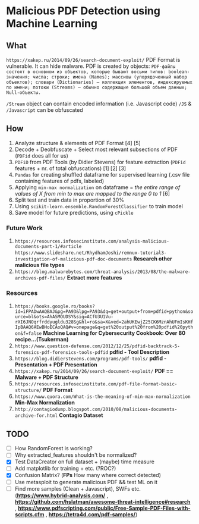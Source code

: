 # Malicious PDF Detection using Machine Learning

## What
`https://xakep.ru/2014/09/26/search-document-exploit/`
PDF Format is vulnerable. It can hide malware. 
PDF is created by objects: `PDF-файлы состоят в основном из объектов, которые бывают восьми типов: boolean-значения; числа; строки; имена (Names); массивы (упорядоченный набор объектов); словари (Dictionaries) — коллекция элементов, индексируемых по имени; потоки (Streams) — обычно содержащие большой объем данных; Null-объекты.`

`/Stream` object can contain encoded information (i.e. Javascript code)
`/JS` & `/Javascript` can be obfuscated

## How
1. Analyze structure & elements of PDF Format [4] [5]
2. Decode + Deobfuscate + Select most relevant subsections of PDF (`PDFid` does all for us)
3. `PDFiD` from PDF Tools (by Didier Stevens) for feature extraction (`PDFid` features + nr. of total obfuscations) [1] [2] [3]
4. `Pandas` for creating shuffled dataframe for supervised learning (.csv file containing features of pdfs, labeled)
5. Applying `min-max normalization` on dataframe = *the entire range of values of X from min to max are mapped to the range 0 to 1* [6]
6. Split test and train data in proportion of 30%
7. Using `scikit-learn.ensemble.RandomForestClassifier` to train model
8. Save model for future predictions, using `cPickle`


### Future Work
1. `https://resources.infosecinstitute.com/analysis-malicious-documents-part-1/#article`
`https://www.slideshare.net/RhydhamJoshi/remnux-tutorial3-investigation-of-malicious-pdf-doc-documents`
**Research other malicious file types**
2. `https://blog.malwarebytes.com/threat-analysis/2013/08/the-malware-archives-pdf-files/` **Extract more features**


### Resources
1. `https://books.google.ro/books?id=iFPADwAAQBAJ&pg=PA93&lpg=PA93&dq=get+output+from+pdfid+python&source=bl&ots=AhA5MOUDSY&sig=ACfU3U1Vu-rXI6JNOqrfrddyugldu328Sg&hl=ro&sa=X&ved=2ahUKEwjZ25CK6MznAhUFmIsKHfIpBAAQ6AEwBHoECAoQAQ#v=onepage&q=get%20output%20from%20pdfid%20python&f=false` **Machine Learning for Cybersecurity Cookbook: Over 80 recipe...(Tsukerman)**
2. `https://www.question-defense.com/2012/12/25/pdfid-backtrack-5-forensics-pdf-forensics-tools-pdfid` **pdfid - Tool Description**
3. `https://blog.didierstevens.com/programs/pdf-tools/` **pdfid - Presentation + PDF Presentation**
4. `https://xakep.ru/2014/09/26/search-document-exploit/` **PDF == Malware + PDF Structure**
5. `https://resources.infosecinstitute.com/pdf-file-format-basic-structure/` **PDF Format**
6. `https://www.quora.com/What-is-the-meaning-of-min-max-normalization` **Min-Max Normalization**
7. `http://contagiodump.blogspot.com/2010/08/malicious-documents-archive-for.html` **Contagio Dataset**


## TODO
- [ ] How RandomForest is working?
- [ ] Why extracted_features shouldn't be normalized?
- [x] Test DataCreator on full dataset + (maybe) time measure
- [ ] Add matplotlib for training + etc. (?ROC?)
- [x] Confusion Matrix? (**FPs** How many where correct detected)
- [ ] Use metasploit to generate malicious PDF && test ML on it
- [ ] Find more samples (Clean + Javascript), SWFs etc. (**https://www.hybrid-analysis.com/** , **https://github.com/hslatman/awesome-threat-intelligence#research** , **https://www.pdfscripting.com/public/Free-Sample-PDF-Files-with-scripts.cfm** , **https://tetra4d.com/pdf-samples/**)